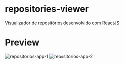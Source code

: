 # repositories-viewer
Visualizador de repositórios desenvolvido com ReactJS

# Preview
![repositorios-app-1](https://user-images.githubusercontent.com/37571156/61404670-56782100-a8ae-11e9-9ff0-84fdea382965.png)
![repositorios-app-2](https://user-images.githubusercontent.com/37571156/61404679-5bd56b80-a8ae-11e9-9709-8403a29d9b1e.png)
